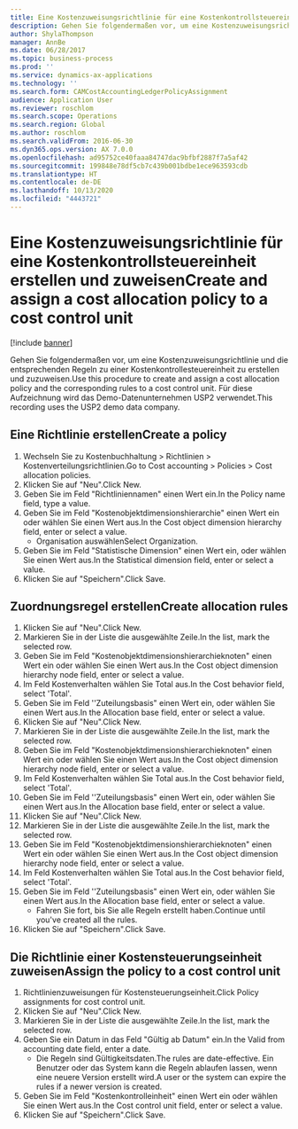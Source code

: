 ```yaml
---
title: Eine Kostenzuweisungsrichtlinie für eine Kostenkontrollsteuereinheit erstellen und zuweisen
description: Gehen Sie folgendermaßen vor, um eine Kostenzuweisungsrichtlinie und die entsprechenden Regeln zu einer Kostenkontrollesteuereinheit zu erstellen und zuzuweisen.
author: ShylaThompson
manager: AnnBe
ms.date: 06/28/2017
ms.topic: business-process
ms.prod: ''
ms.service: dynamics-ax-applications
ms.technology: ''
ms.search.form: CAMCostAccountingLedgerPolicyAssignment
audience: Application User
ms.reviewer: roschlom
ms.search.scope: Operations
ms.search.region: Global
ms.author: roschlom
ms.search.validFrom: 2016-06-30
ms.dyn365.ops.version: AX 7.0.0
ms.openlocfilehash: ad95752ce40faaa84747dac9bfbf2887f7a5af42
ms.sourcegitcommit: 199848e78df5cb7c439b001bdbe1ece963593cdb
ms.translationtype: HT
ms.contentlocale: de-DE
ms.lasthandoff: 10/13/2020
ms.locfileid: "4443721"
---
```

# <a name="create-and-assign-a-cost-allocation-policy-to-a-cost-control-unit"></a><span data-ttu-id="69aec-103">Eine Kostenzuweisungsrichtlinie für eine Kostenkontrollsteuereinheit erstellen und zuweisen</span><span class="sxs-lookup"><span data-stu-id="69aec-103">Create and assign a cost allocation policy to a cost control unit</span></span>

[!include [banner](../../includes/banner.md)]

<span data-ttu-id="69aec-104">Gehen Sie folgendermaßen vor, um eine Kostenzuweisungsrichtlinie und die entsprechenden Regeln zu einer Kostenkontrollesteuereinheit zu erstellen und zuzuweisen.</span><span class="sxs-lookup"><span data-stu-id="69aec-104">Use this procedure to create and assign a cost allocation policy and the corresponding rules to a cost control unit.</span></span> <span data-ttu-id="69aec-105">Für diese Aufzeichnung wird das Demo-Datenunternehmen USP2 verwendet.</span><span class="sxs-lookup"><span data-stu-id="69aec-105">This recording uses the USP2 demo data company.</span></span>


## <a name="create-a-policy"></a><span data-ttu-id="69aec-106">Eine Richtlinie erstellen</span><span class="sxs-lookup"><span data-stu-id="69aec-106">Create a policy</span></span>
1. <span data-ttu-id="69aec-107">Wechseln Sie zu Kostenbuchhaltung > Richtlinien > Kostenverteilungsrichtlinien.</span><span class="sxs-lookup"><span data-stu-id="69aec-107">Go to Cost accounting > Policies > Cost allocation policies.</span></span>
2. <span data-ttu-id="69aec-108">Klicken Sie auf "Neu".</span><span class="sxs-lookup"><span data-stu-id="69aec-108">Click New.</span></span>
3. <span data-ttu-id="69aec-109">Geben Sie im Feld "Richtliniennamen" einen Wert ein.</span><span class="sxs-lookup"><span data-stu-id="69aec-109">In the Policy name field, type a value.</span></span>
4. <span data-ttu-id="69aec-110">Geben Sie im Feld "Kostenobjektdimensionshierarchie" einen Wert ein oder wählen Sie einen Wert aus.</span><span class="sxs-lookup"><span data-stu-id="69aec-110">In the Cost object dimension hierarchy field, enter or select a value.</span></span>
    * <span data-ttu-id="69aec-111">Organisation auswählen</span><span class="sxs-lookup"><span data-stu-id="69aec-111">Select Organization.</span></span>  
5. <span data-ttu-id="69aec-112">Geben Sie im Feld "Statistische Dimension" einen Wert ein, oder wählen Sie einen Wert aus.</span><span class="sxs-lookup"><span data-stu-id="69aec-112">In the Statistical dimension field, enter or select a value.</span></span>
6. <span data-ttu-id="69aec-113">Klicken Sie auf "Speichern".</span><span class="sxs-lookup"><span data-stu-id="69aec-113">Click Save.</span></span>

## <a name="create-allocation-rules"></a><span data-ttu-id="69aec-114">Zuordnungsregel erstellen</span><span class="sxs-lookup"><span data-stu-id="69aec-114">Create allocation rules</span></span>
1. <span data-ttu-id="69aec-115">Klicken Sie auf "Neu".</span><span class="sxs-lookup"><span data-stu-id="69aec-115">Click New.</span></span>
2. <span data-ttu-id="69aec-116">Markieren Sie in der Liste die ausgewählte Zeile.</span><span class="sxs-lookup"><span data-stu-id="69aec-116">In the list, mark the selected row.</span></span>
3. <span data-ttu-id="69aec-117">Geben Sie im Feld "Kostenobjektdimensionshierarchieknoten" einen Wert ein oder wählen Sie einen Wert aus.</span><span class="sxs-lookup"><span data-stu-id="69aec-117">In the Cost object dimension hierarchy node field, enter or select a value.</span></span>
4. <span data-ttu-id="69aec-118">Im Feld Kostenverhalten wählen Sie Total aus.</span><span class="sxs-lookup"><span data-stu-id="69aec-118">In the Cost behavior field, select 'Total'.</span></span>
5. <span data-ttu-id="69aec-119">Geben Sie im Feld ''Zuteilungsbasis" einen Wert ein, oder wählen Sie einen Wert aus.</span><span class="sxs-lookup"><span data-stu-id="69aec-119">In the Allocation base field, enter or select a value.</span></span>
6. <span data-ttu-id="69aec-120">Klicken Sie auf "Neu".</span><span class="sxs-lookup"><span data-stu-id="69aec-120">Click New.</span></span>
7. <span data-ttu-id="69aec-121">Markieren Sie in der Liste die ausgewählte Zeile.</span><span class="sxs-lookup"><span data-stu-id="69aec-121">In the list, mark the selected row.</span></span>
8. <span data-ttu-id="69aec-122">Geben Sie im Feld "Kostenobjektdimensionshierarchieknoten" einen Wert ein oder wählen Sie einen Wert aus.</span><span class="sxs-lookup"><span data-stu-id="69aec-122">In the Cost object dimension hierarchy node field, enter or select a value.</span></span>
9. <span data-ttu-id="69aec-123">Im Feld Kostenverhalten wählen Sie Total aus.</span><span class="sxs-lookup"><span data-stu-id="69aec-123">In the Cost behavior field, select 'Total'.</span></span>
10. <span data-ttu-id="69aec-124">Geben Sie im Feld ''Zuteilungsbasis" einen Wert ein, oder wählen Sie einen Wert aus.</span><span class="sxs-lookup"><span data-stu-id="69aec-124">In the Allocation base field, enter or select a value.</span></span>
11. <span data-ttu-id="69aec-125">Klicken Sie auf "Neu".</span><span class="sxs-lookup"><span data-stu-id="69aec-125">Click New.</span></span>
12. <span data-ttu-id="69aec-126">Markieren Sie in der Liste die ausgewählte Zeile.</span><span class="sxs-lookup"><span data-stu-id="69aec-126">In the list, mark the selected row.</span></span>
13. <span data-ttu-id="69aec-127">Geben Sie im Feld "Kostenobjektdimensionshierarchieknoten" einen Wert ein oder wählen Sie einen Wert aus.</span><span class="sxs-lookup"><span data-stu-id="69aec-127">In the Cost object dimension hierarchy node field, enter or select a value.</span></span>
14. <span data-ttu-id="69aec-128">Im Feld Kostenverhalten wählen Sie Total aus.</span><span class="sxs-lookup"><span data-stu-id="69aec-128">In the Cost behavior field, select 'Total'.</span></span>
15. <span data-ttu-id="69aec-129">Geben Sie im Feld ''Zuteilungsbasis" einen Wert ein, oder wählen Sie einen Wert aus.</span><span class="sxs-lookup"><span data-stu-id="69aec-129">In the Allocation base field, enter or select a value.</span></span>
    * <span data-ttu-id="69aec-130">Fahren Sie fort, bis Sie alle Regeln erstellt haben.</span><span class="sxs-lookup"><span data-stu-id="69aec-130">Continue until you've created all the rules.</span></span>  
16. <span data-ttu-id="69aec-131">Klicken Sie auf "Speichern".</span><span class="sxs-lookup"><span data-stu-id="69aec-131">Click Save.</span></span>

## <a name="assign-the-policy-to-a-cost-control-unit"></a><span data-ttu-id="69aec-132">Die Richtlinie einer Kostensteuerungseinheit zuweisen</span><span class="sxs-lookup"><span data-stu-id="69aec-132">Assign the policy to a cost control unit</span></span>
1. <span data-ttu-id="69aec-133">Richtlinienzuweisungen für Kostensteuerungseinheit.</span><span class="sxs-lookup"><span data-stu-id="69aec-133">Click Policy assignments for cost control unit.</span></span>
2. <span data-ttu-id="69aec-134">Klicken Sie auf "Neu".</span><span class="sxs-lookup"><span data-stu-id="69aec-134">Click New.</span></span>
3. <span data-ttu-id="69aec-135">Markieren Sie in der Liste die ausgewählte Zeile.</span><span class="sxs-lookup"><span data-stu-id="69aec-135">In the list, mark the selected row.</span></span>
4. <span data-ttu-id="69aec-136">Geben Sie ein Datum in das Feld "Gültig ab Datum" ein.</span><span class="sxs-lookup"><span data-stu-id="69aec-136">In the Valid from accounting date field, enter a date.</span></span>
    * <span data-ttu-id="69aec-137">Die Regeln sind Gültigkeitsdaten.</span><span class="sxs-lookup"><span data-stu-id="69aec-137">The rules are date-effective.</span></span> <span data-ttu-id="69aec-138">Ein Benutzer oder das System kann die Regeln ablaufen lassen, wenn eine neuere Version erstellt wird.</span><span class="sxs-lookup"><span data-stu-id="69aec-138">A user or the system can expire the rules if a newer version is created.</span></span>  
5. <span data-ttu-id="69aec-139">Geben Sie im Feld "Kostenkontrolleinheit" einen Wert ein oder wählen Sie einen Wert aus.</span><span class="sxs-lookup"><span data-stu-id="69aec-139">In the Cost control unit field, enter or select a value.</span></span>
6. <span data-ttu-id="69aec-140">Klicken Sie auf "Speichern".</span><span class="sxs-lookup"><span data-stu-id="69aec-140">Click Save.</span></span>

